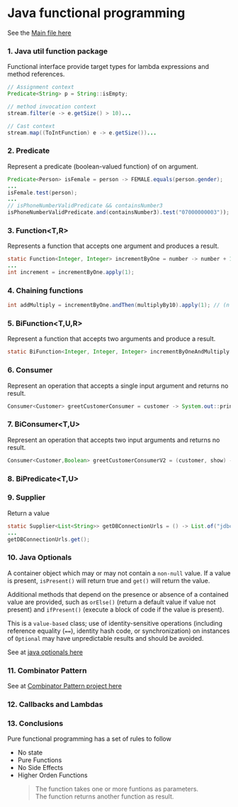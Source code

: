 # Java functional programming

See the [Main file here](https://github.com/FrankSiret/java-functional-programming/blob/master/src/fp/Main.java) 

### 1. Java util function package

Functional interface provide target types for lambda expressions and method references.

```java
// Assignment context
Predicate<String> p = String::isEmpty;

// method invocation context
stream.filter(e -> e.getSize() > 10)...

// Cast context
stream.map((ToIntFunction) e -> e.getSize())...
```

### 2. Predicate<T>

Represent a predicate (boolean-valued function) of on argument.

```java
Predicate<Person> isFemale = person -> FEMALE.equals(person.gender);
...
isFemale.test(person);
...
// isPhoneNumberValidPredicate && containsNumber3
isPhoneNumberValidPredicate.and(containsNumber3).test("07000000003")); 
```

### 3. Function<T,R>

Represents a function that accepts one argument and produces a result.

```java
static Function<Integer, Integer> incrementByOne = number -> number + 1;
...
int increment = incrementByOne.apply(1);
```

### 4. Chaining functions

```java
int addMultiply = incrementByOne.andThen(multiplyBy10).apply(1); // (n + 1) * 10
```

### 5. BiFunction<T,U,R>

Represent a function that accepts two arguments and produce a result.

```java
static BiFunction<Integer, Integer, Integer> incrementByOneAndMultiply = (number, multiplyBy) -> (number + 1) * multiplyBy;
```

### 6. Consumer<T>

Represent an operation that accepts a single input argument and returns no result.

```java
Consumer<Customer> greetCustomerConsumer = customer -> System.out::println;
```

### 7. BiConsumer<T,U>

Represent an operation that accepts two input arguments and returns no result.

```java
Consumer<Customer,Boolean> greetCustomerConsumerV2 = (customer, show) -> System.out::println;
```

### 8. BiPredicate<T,U> 

### 9. Supplier<T>

Return a value

```java
static Supplier<List<String>> getDBConnectionUrls = () -> List.of("jdbc://localhost:5432/users", "jdbc://localhost:5432/customer");
...
getDBConnectionUrls.get();
```

### 10. Java Optionals

A container object which may or may not contain a `non-null` value. If a value is present, `isPresent()` will return true and `get()` will return the value.

Additional methods that depend on the presence or absence of a contained value are provided, such as `orElse()` (return a default value if value not present) and `ifPresent()` (execute a block of code if the value is present).

This is a `value-based` class; use of identity-sensitive operations (including reference equality (`==`), identity hash code, or synchronization) on instances of `Optional` may have unpredictable results and should be avoided.

See at [java optionals here](https://github.com/FrankSiret/java-functional-programming/blob/master/src/optionals/Main.java) 

### 11. Combinator Pattern

See at [Combinator Pattern project here](https://github.com/FrankSiret/java-functional-programming/tree/master/src/combinatorpattern)

### 12. Callbacks and Lambdas

### 13. Conclusions

Pure functional programming has a set of rules to follow

- No state
- Pure Functions
- No Side Effects
- Higher Orden Functions
	> The function takes one or more funtions as parameters. <br>
	> The function returns another function as result.